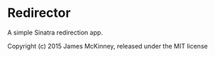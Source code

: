# Redirector

A simple Sinatra redirection app.

Copyright (c) 2015 James McKinney, released under the MIT license
